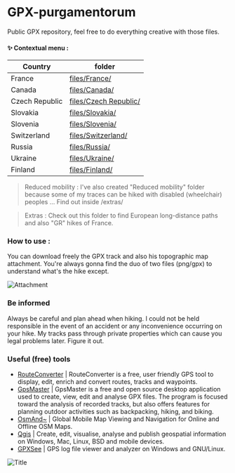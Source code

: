 # GPX-purgamentorum
Public GPX repository, feel free to do everything creative with those files. 

#### ✨ Contextual menu :
| Country | folder |
| ------ | ------ |
| France | [files/France/][PlDb] |
| Canada | [files/Canada/][PlGh] |
| Czech Republic | [files/Czech Republic/][PlGd] |
| Slovakia | [files/Slovakia/][PlOd] |
| Slovenia | [files/Slovenia/][PlMe] |
| Switzerland | [files/Switzerland/][PlGa] |
| Russia | [files/Russia/][PlGz] |
| Ukraine | [files/Ukraine/][PlGm] |
| Finland | [files/Finland/][PlGk] |

> Reduced mobility : I've also created "Reduced mobility" folder because some of my traces can be hiked with disabled (wheelchair) peoples ... Find out inside /extras/

> Extras : Check out this folder to find European long-distance paths and also "GR" hikes of France.

### How to use : 
You can download freely the GPX track and also his topographic map attachment. You're always gonna find the duo of two files (png/gpx) to understand what's the hike except.

![Attachment](https://www.morgandemus.fr/wp-content/uploads/2022/03/image.png "Attachment example")

### Be informed
Always be careful and plan ahead when hiking. I could not be held responsible in the event of an accident or any inconvenience occurring on your hike. My tracks pass through private properties which can cause you legal problems later. Figure it out.

### Useful (free) tools
- [RouteConverter] | RouteConverter is a free, user friendly GPS tool to display, edit, enrich and convert routes, tracks and waypoints.
- [GpsMaster] | GpsMaster is a free and open source desktop application used to create, view, edit and analyse GPX files. The program is focused toward the analysis of recorded tracks, but also offers features for planning outdoor activities such as backpacking, hiking, and biking. 
- [OsmAnd~] | Global Mobile Map Viewing and Navigation for Online and Offline OSM Maps.
- [Qgis] | Create, edit, visualise, analyse and publish geospatial information on Windows, Mac, Linux, BSD and mobile devices.
- [GPXSee] | GPS log file viewer and analyzer on Windows and GNU/Linux.

![Title](https://www.morgandemus.fr/wp-content/uploads/2021/07/Title.png "Owner logo")

   [RouteConverter]: <https://routeconverter.de/>
   [GpsMaster]: <https://wiki.openstreetmap.org/wiki/GpsMaster>
   [OsmAnd~]: <https://osmand.net/>
   [Qgis]: <https://www.qgis.org/>
   [GPXSee]: <https://github.com/tumic0/GPXSee>

   [PlDb]: <https://github.com/BeruNoir/GPX-purgamentorum/tree/main/files/France/>
   [PlGh]: <https://github.com/BeruNoir/GPX-purgamentorum/tree/main/files/Canada/>
   [PlGd]: <https://github.com/BeruNoir/GPX-purgamentorum/tree/main/files/Czech%20Republic/>
   [PlOd]: <https://github.com/BeruNoir/GPX-purgamentorum/tree/main/files/Slovakia/>
   [PlMe]: <https://github.com/BeruNoir/GPX-purgamentorum/tree/main/files/Slovenia/>
   [PlGa]: <https://github.com/BeruNoir/GPX-purgamentorum/tree/main/files/Switzerland/>
   [PlGz]: <https://github.com/BeruNoir/GPX-purgamentorum/tree/main/files/Russia/>
   [PlGm]: <https://github.com/BeruNoir/GPX-purgamentorum/tree/main/files/Ukraine/>
   [PlGk]: <https://github.com/BeruNoir/GPX-purgamentorum/tree/main/files/Finland/>
